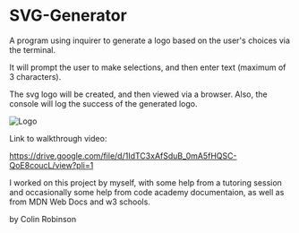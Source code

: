 # SVG-Generator

A program using inquirer to generate a logo based on the user's choices via the terminal.

It will prompt the user to make selections, and then enter text (maximum of 3 characters).

The svg logo will be created, and then viewed via a browser.  Also, the console will log the success of the generated logo.

![Logo](https://github.com/Splash1972/SVG-Generator/assets/161398773/116c08d1-2c79-4f08-bb76-d32ff5e20fe5)

Link to walkthrough video:

https://drive.google.com/file/d/1IdTC3xAfSduB_0mA5fHQSC-QoE8coucL/view?pli=1

I worked on this project by myself, with some help from a tutoring session and occasionally some help from code academy documentaion,
as well as from MDN Web Docs and w3 schools.

by Colin Robinson



